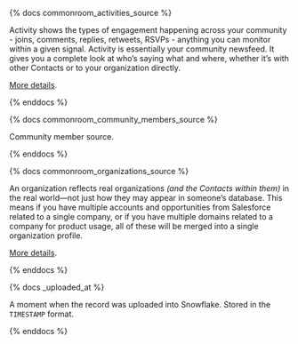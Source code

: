 {% docs commonroom_activities_source %}

Activity shows the types of engagement happening across your community - joins, comments, replies, retweets, RSVPs - anything you can monitor within a given signal. Activity is essentially your community newsfeed. It gives you a complete look at who’s saying what and where, whether it’s with other Contacts or to your organization directly.

[More details](https://docs.commonroom.io/using-common-room/activity-page).

{% enddocs %}

{% docs commonroom_community_members_source %}

Community member source.

{% enddocs %}


{% docs commonroom_organizations_source %}

An organization reflects real organizations _(and the Contacts within them)_ in the real world—not just how they may appear in someone’s database. This means if you have multiple accounts and opportunities from Salesforce related to a single company, or if you have multiple domains related to a company for product usage, all of these will be merged into a single organization profile.

[More details](https://docs.commonroom.io/using-common-room/organizations-page).

{% enddocs %}

{% docs _uploaded_at %}

A moment when the record was uploaded into Snowflake. Stored in the `TIMESTAMP` format.

{% enddocs %}